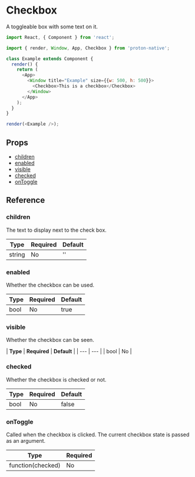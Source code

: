 # Checkbox

A toggleable box with some text on it.

```javascript
import React, { Component } from 'react';

import { render, Window, App, Checkbox } from 'proton-native';

class Example extends Component {
  render() {
    return (
      <App>
        <Window title="Example" size={{w: 500, h: 500}}>
          <Checkbox>This is a checkbox</Checkbox>
        </Window>
      </App>
    );
  }
}

render(<Example />);
```

## Props

- [children](#children)
- [enabled](#enabled)
- [visible](#visible)
- [checked](#checked)
- [onToggle](#onToggle)

## Reference

### children

The text to display next to the check box.

| **Type** | **Required** | **Default** |
| --- | --- | --- |
| string | No | '' |

### enabled

Whether the checkbox can be used.

| **Type** | **Required** | **Default** |
| --- | --- | --- |
| bool | No | true |

### visible

Whether the checkbox can be seen.

| **Type** | **Required** | **Default** |
| --- | --- |
| bool | No |

### checked

Whether the checkbox is checked or not.

| **Type** | **Required** | **Default** |
| --- | --- | --- |
| bool | No | false |

### onToggle

Called when the checkbox is clicked. The current checkbox state is passed as an argument.

| **Type** | **Required** |
| --- | --- |
| function(checked) | No |
